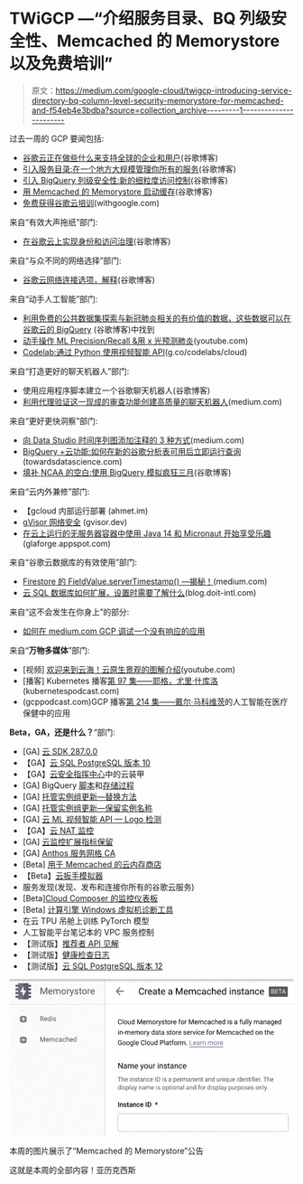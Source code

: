 # TWiGCP —“介绍服务目录、BQ 列级安全性、Memcached 的 Memorystore 以及免费培训”

> 原文：<https://medium.com/google-cloud/twigcp-introducing-service-directory-bq-column-level-security-memorystore-for-memcached-and-f54eb4e3bdba?source=collection_archive---------1----------------------->

过去一周的 GCP 要闻包括:

*   [谷歌云正在做些什么来支持全球的企业和用户](http://gtech.run/9quk6)(谷歌博客)
*   [引入服务目录:在一个地方大规模管理你所有的服务](http://gtech.run/5x5qn)(谷歌博客)
*   [引入 BigQuery 列级安全性:新的细粒度访问控制](http://gtech.run/c58dz)(谷歌博客)
*   [用 Memcached 的 Memorystore 启动缓存](http://gtech.run/qd9h8)(谷歌博客)
*   [免费获得谷歌云培训](http://gtech.run/fgqn7)(withgoogle.com)

来自“有效大声拖纸”部门:

*   [在谷歌云上实现身份和访问治理](http://gtech.run/75d2c)(谷歌博客)

来自“与众不同的网络选择”部门:

*   [谷歌云网络连接选项，解释](http://gtech.run/c9lkg)(谷歌博客)

来自“动手人工智能”部门:

*   [利用免费的公共数据集探索与新冠肺炎相关的有价值的数据，这些数据可以在谷歌云的 BigQuery](http://gtech.run/b69vf) (谷歌博客)中找到
*   [动手操作 ML Precision/Recall &用 x 光预测肺炎](http://gtech.run/s4qvw)(youtube.com)
*   [Codelab:通过 Python 使用视频智能 API](http://gtech.run/jmc8c)(g.co/codelabs/cloud)

来自“打造更好的聊天机器人”部门:

*   使用应用程序脚本建立一个谷歌聊天机器人(谷歌博客)
*   [利用代理验证这一现成的审查功能创建高质量的聊天机器人](http://gtech.run/83aer)(medium.com)

来自“更好更快洞察”部门:

*   [向 Data Studio 时间序列图添加注释的 3 种方式](http://gtech.run/qpsqp)(medium.com)
*   [BigQuery +云功能:如何在新的谷歌分析表可用后立即运行查询](http://gtech.run/gavrx)(towardsdatascience.com)
*   [填补 NCAA 的空白:使用 BigQuery 模拟疯狂三月](http://gtech.run/gfpl6)(谷歌博客)

来自“云内外兼修”部门:

*   【gcloud 内部运行部署 (ahmet.im)
*   [gVisor 网络安全](http://gtech.run/u3vs7) (gvisor.dev)
*   [在云上运行的无服务器容器中使用 Java 14 和 Micronaut 开始享受乐趣](http://gtech.run/a73le)(glaforge.appspot.com)

来自“谷歌云数据库的有效使用”部门:

*   [Firestore 的 FieldValue.serverTimestamp() —揭秘！](http://gtech.run/5zw8t)(medium.com)
*   [云 SQL 数据库如何扩展，设置时需要了解什么](http://gtech.run/xby9n)(blog.doit-intl.com)

来自“这不会发生在你身上”的部分:

*   [如何在 medium.com GCP 调试一个没有响应的应用](http://gtech.run/v59wk)

来自“**万物多媒体**”部门:

*   [视频] [欢迎来到云海！云原生景观的图解介绍](http://gtech.run/trntw)(youtube.com)
*   [播客] Kubernetes 播客[第 97 集——耶格，尤里·什库洛](http://gtech.run/lkquy)(kubernetespodcast.com)
*   (gcppodcast.com)GCP 播客[第 214 集——戴尔·马科维茨](http://gtech.run/bxe7g)的人工智能在医疗保健中的应用

**Beta，GA，还是什么？**“部门:

*   [GA] [云 SDK 287.0.0](http://gtech.run/wfg8w)
*   【GA】[云 SQL PostgreSQL 版本 10](http://gtech.run/ghw64)
*   【GA】[云安全指挥中心](http://gtech.run/lyjan)中的云装甲
*   [GA] BigQuery [脚本](http://gtech.run/hcpkp)和[存储过程](http://gtech.run/9t7yk)
*   [GA] [托管实例组更新—替换方法](http://gtech.run/k7ywy)
*   [GA] [托管实例组更新—保留实例名称](http://gtech.run/43un2)
*   [GA] [云 ML 视频智能 API — Logo 检测](http://gtech.run/7wqty)
*   【GA】[云 NAT 监控](http://gtech.run/9dh5e)
*   [GA] [云监控扩展指标保留](http://gtech.run/krr7x)
*   [GA] [Anthos 服务网格 CA](http://gtech.run/ktwrq)
*   [Beta] [用于 Memcached 的云内存商店](http://gtech.run/9duey)
*   【Beta】[云扳手模拟器](http://gtech.run/psdmy)
*   服务发现(发现、发布和连接你所有的谷歌云服务)
*   [Beta][Cloud Composer 的监控仪表板](http://gtech.run/v3gan)
*   [Beta] [计算引擎 Windows 虚拟机诊断工具](http://gtech.run/9d9rf)
*   在云 TPU 吊舱上训练 PyTorch 模型
*   人工智能平台笔记本的 VPC 服务控制
*   【测试版】[推荐者 API 见解](http://gtech.run/h2e42)
*   【测试版】[健康检查日志](http://gtech.run/yc836)
*   【测试版】[云 SQL PostgreSQL 版本 12](http://gtech.run/7n5ey)

[![](img/21ef02601df88eeca834abd38817a7f5.png)](http://gtech.run/qd9h8)

本周的图片展示了“Memcached 的 Memorystore”公告

这就是本周的全部内容！亚历克西斯